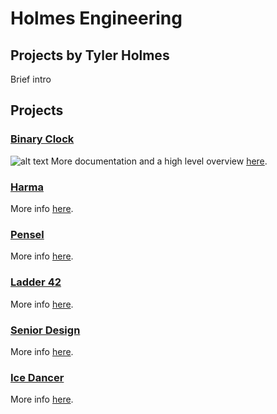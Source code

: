 # Holmes Engineering
## Projects by Tyler Holmes
Brief intro

## Projects

### [Binary Clock][Binary Clock Link]

![alt text][Binary Clock picture]
More documentation and a high level overview [here][Binary Clock Link].

### [Harma][Harma Link]

More info [here][Harma Link].

### [Pensel][Pensel Link]

More info [here][Pensel Link].

### [Ladder 42][Ladder 42 Link]

More info [here][Ladder 42 Link].

### [Senior Design][Senior Design Link]

More info [here][Senior Design Link].

### [Ice Dancer][Ice Dancer Link]

More info [here][Ice Dancer Link].

[//]: # (Binary clock related assets and links:)
[Binary Clock picture]: https://raw.githubusercontent.com/TDHolmes/BinaryClock/master/documents/pictures/BinaryClock_rev1.JPG "Binary Clock v1 displaying 20:31:08 (8:31 PM)"
[Binary Clock Link]: http://binaryclock.holmesengineering.com "Binary Clock Project Page"


[Harma Link]: http://www.google.com "Harma Project Page"
[Pensel Link]: http://www.google.com "Pensel Project Page"
[Ladder 42 Link]: http://www.google.com "Ladder 42 Project Page"
[Senior Design Link]: http://www.google.com "Senior Design Project Page"
[Ice Dancer Link]: http://www.google.com "Ice Dancer Project Page"
